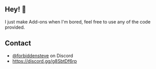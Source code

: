 ## Hey! 👋
I just make Add-ons when I'm bored, feel free to use any of the code provided.

## Contact
- [@forbiddensteve](./) on Discord
- https://discord.gg/g8SbtDf6rp
<!--
**Forbidden-Steve/Forbidden-Steve** is a ✨ _special_ ✨ repository because its `README.md` (this file) appears on your GitHub profile.
--->
